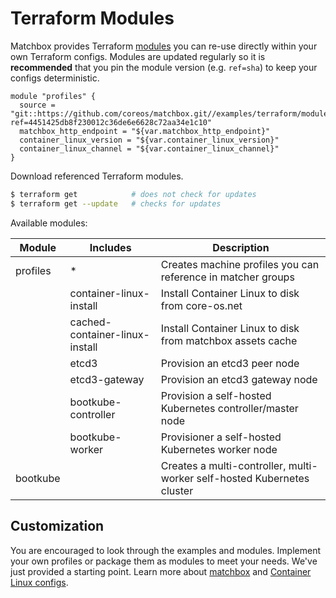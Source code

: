 # Terraform Modules

Matchbox provides Terraform [modules](https://www.terraform.io/docs/modules/usage.html) you can re-use directly within your own Terraform configs. Modules are updated regularly so it is **recommended** that you pin the module version (e.g. `ref=sha`) to keep your configs deterministic.

```hcl
module "profiles" {
  source = "git::https://github.com/coreos/matchbox.git//examples/terraform/modules/profiles?ref=4451425db8f230012c36de6e6628c72aa34e1c10"
  matchbox_http_endpoint = "${var.matchbox_http_endpoint}"
  container_linux_version = "${var.container_linux_version}"
  container_linux_channel = "${var.container_linux_channel}"
}
```

Download referenced Terraform  modules.

```sh
$ terraform get            # does not check for updates
$ terraform get --update   # checks for updates
```

Available modules:

| Module   | Includes  | Description |
|----------|-----------|-------------|
| profiles | *         | Creates machine profiles you can reference in matcher groups |
|          | container-linux-install | Install Container Linux to disk from core-os.net |
|          | cached-container-linux-install | Install Container Linux to disk from matchbox assets cache |
|          | etcd3    | Provision an etcd3 peer node |
|          | etcd3-gateway | Provision an etcd3 gateway node |
|          | bootkube-controller | Provision a self-hosted Kubernetes controller/master node |
|          | bootkube-worker | Provisioner a self-hosted Kubernetes worker node |
| bootkube |            | Creates a multi-controller, multi-worker self-hosted Kubernetes cluster |

## Customization

You are encouraged to look through the examples and modules. Implement your own profiles or package them as modules to meet your needs. We've just provided a starting point. Learn more about [matchbox](../../Documentation/matchbox.md) and [Container Linux configs](../../Documentation/container-linux-config.md).
